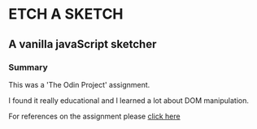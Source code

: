 # ETCH A SKETCH

## A vanilla javaScript sketcher

### Summary

This was a 'The Odin Project' assignment.

I found it really educational and I learned a lot about DOM manipulation.

For references on the assignment please [click here](https://www.theodinproject.com/lessons/foundations-etch-a-sketch)
